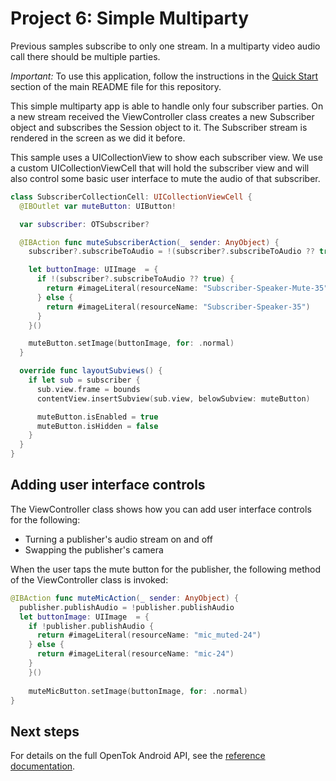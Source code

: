 # Project 6: Simple Multiparty

Previous samples subscribe to only one stream. In a multiparty video audio call
there should be multiple parties.

*Important:* To use this application, follow the instructions in the
[Quick Start](../README.md/quick-start) section of the main README file
for this repository.

This simple multiparty app is able to handle only four subscriber parties. On a
new stream received the ViewController class creates a new Subscriber object and
subscribes the Session object to it. The Subscriber stream is rendered in the
screen as we did it before.

This sample uses a UICollectionView to show each subscriber view. We use a custom
UICollectionViewCell that will hold the subscriber view and will also control some
basic user interface to mute the audio of that subscriber.

```swift
class SubscriberCollectionCell: UICollectionViewCell {
  @IBOutlet var muteButton: UIButton!

  var subscriber: OTSubscriber?

  @IBAction func muteSubscriberAction(_ sender: AnyObject) {
    subscriber?.subscribeToAudio = !(subscriber?.subscribeToAudio ?? true)

    let buttonImage: UIImage  = {
      if !(subscriber?.subscribeToAudio ?? true) {
        return #imageLiteral(resourceName: "Subscriber-Speaker-Mute-35")
      } else {
        return #imageLiteral(resourceName: "Subscriber-Speaker-35")
      }
    }()

    muteButton.setImage(buttonImage, for: .normal)
  }

  override func layoutSubviews() {
    if let sub = subscriber {
      sub.view.frame = bounds
      contentView.insertSubview(sub.view, belowSubview: muteButton)

      muteButton.isEnabled = true
      muteButton.isHidden = false
    }
  }
}
```

## Adding user interface controls

The ViewController class shows how you can add user interface controls for the following:

* Turning a publisher's audio stream on and off
* Swapping the publisher's camera

When the user taps the mute button for the publisher, the following method of the ViewController 
class is invoked:

```swift
@IBAction func muteMicAction(_ sender: AnyObject) {
  publisher.publishAudio = !publisher.publishAudio
  let buttonImage: UIImage  = {
    if !publisher.publishAudio {
      return #imageLiteral(resourceName: "mic_muted-24")
    } else {
      return #imageLiteral(resourceName: "mic-24")
    }
    }()
                                                                                                      
    muteMicButton.setImage(buttonImage, for: .normal)
}
```

## Next steps

For details on the full OpenTok Android API, see the [reference
documentation](https://tokbox.com/developer/sdks/ios/reference/index.html).
